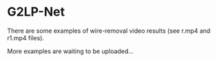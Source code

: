 # G2LP-Net
There are some examples of wire-removal video results (see r.mp4 and r1.mp4 files).

More examples are waiting to be uploaded...
